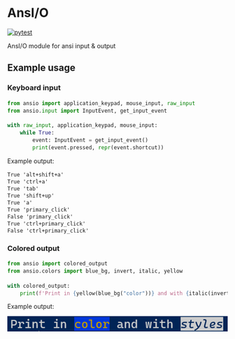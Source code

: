 # AnsI/O

[![pytest](https://github.com/nineteendo/ansio/actions/workflows/pytest.yml/badge.svg)](https://github.com/nineteendo/ansio/actions/workflows/pytest.yml)

AnsI/O module for ansi input &amp; output

## Example usage

### Keyboard input

```python
from ansio import application_keypad, mouse_input, raw_input
from ansio.input import InputEvent, get_input_event

with raw_input, application_keypad, mouse_input:
    while True:
        event: InputEvent = get_input_event()
        print(event.pressed, repr(event.shortcut))
```

Example output:

```none
True 'alt+shift+a'
True 'ctrl+a'
True 'tab'
True 'shift+up'
True 'a'
True 'primary_click'
False 'primary_click'
True 'ctrl+primary_click'
False 'ctrl+primary_click'
```

### Colored output

```python
from ansio import colored_output
from ansio.colors import blue_bg, invert, italic, yellow

with colored_output:
    print(f'Print in {yellow(blue_bg("color"))} and with {italic(invert("styles"))}')
```

Example output:

![](assets/colored_output.png)
